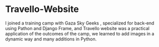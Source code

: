 # Travello-Website
I joined a training camp with Gaza Sky Geeks , specialized for back-end using Pathon and Django Frame, and Travello website was a practical application of the outcomes of the camp, we learned to add images in a dynamic way and many additions in Python.
